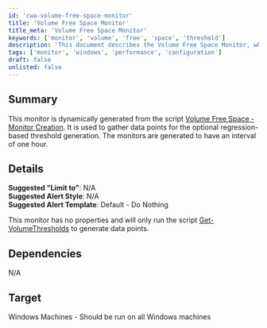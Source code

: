 ```yaml
---
id: 'cwa-volume-free-space-monitor'
title: 'Volume Free Space Monitor'
title_meta: 'Volume Free Space Monitor'
keywords: ['monitor', 'volume', 'free', 'space', 'threshold']
description: 'This document describes the Volume Free Space Monitor, which is dynamically generated from the Volume Free Space - Monitor Creation script. It is designed to gather data points for optional regression-based threshold generation, running at an interval of one hour on Windows machines.'
tags: ['monitor', 'windows', 'performance', 'configuration']
draft: false
unlisted: false
---
```

## Summary

This monitor is dynamically generated from the script [Volume Free Space - Monitor Creation](https://proval.itglue.com/DOC-5078775). It is used to gather data points for the optional regression-based threshold generation. The monitors are generated to have an interval of one hour.

## Details

**Suggested "Limit to"**: N/A  
**Suggested Alert Style**: N/A  
**Suggested Alert Template**: Default - Do Nothing  

This monitor has no properties and will only run the script [Get-VolumeThresholds](https://proval.itglue.com/DOC-5078775-9647494) to generate data points.

## Dependencies

N/A

## Target

Windows Machines - Should be run on all Windows machines



